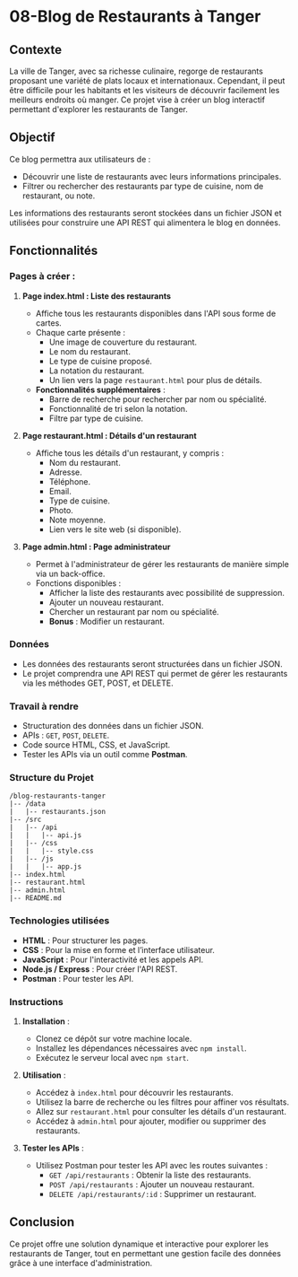 # 08-Blog de Restaurants à Tanger

## Contexte

La ville de Tanger, avec sa richesse culinaire, regorge de restaurants proposant une variété de plats locaux et internationaux. Cependant, il peut être difficile pour les habitants et les visiteurs de découvrir facilement les meilleurs endroits où manger. Ce projet vise à créer un blog interactif permettant d'explorer les restaurants de Tanger.

## Objectif

Ce blog permettra aux utilisateurs de :
- Découvrir une liste de restaurants avec leurs informations principales.
- Filtrer ou rechercher des restaurants par type de cuisine, nom de restaurant, ou note.

Les informations des restaurants seront stockées dans un fichier JSON et utilisées pour construire une API REST qui alimentera le blog en données.

## Fonctionnalités

### Pages à créer :

1. **Page index.html : Liste des restaurants**
   - Affiche tous les restaurants disponibles dans l'API sous forme de cartes.
   - Chaque carte présente :
     - Une image de couverture du restaurant.
     - Le nom du restaurant.
     - Le type de cuisine proposé.
     - La notation du restaurant.
     - Un lien vers la page `restaurant.html` pour plus de détails.
   - **Fonctionnalités supplémentaires** :
     - Barre de recherche pour rechercher par nom ou spécialité.
     - Fonctionnalité de tri selon la notation.
     - Filtre par type de cuisine.

2. **Page restaurant.html : Détails d'un restaurant**
   - Affiche tous les détails d'un restaurant, y compris :
     - Nom du restaurant.
     - Adresse.
     - Téléphone.
     - Email.
     - Type de cuisine.
     - Photo.
     - Note moyenne.
     - Lien vers le site web (si disponible).

3. **Page admin.html : Page administrateur**
   - Permet à l'administrateur de gérer les restaurants de manière simple via un back-office.
   - Fonctions disponibles :
     - Afficher la liste des restaurants avec possibilité de suppression.
     - Ajouter un nouveau restaurant.
     - Chercher un restaurant par nom ou spécialité.
     - **Bonus** : Modifier un restaurant.

### Données

- Les données des restaurants seront structurées dans un fichier JSON.
- Le projet comprendra une API REST qui permet de gérer les restaurants via les méthodes GET, POST, et DELETE.

### Travail à rendre

- Structuration des données dans un fichier JSON.
- APIs : `GET`, `POST`, `DELETE`.
- Code source HTML, CSS, et JavaScript.
- Tester les APIs via un outil comme **Postman**.

### Structure du Projet

```
/blog-restaurants-tanger
|-- /data
|   |-- restaurants.json
|-- /src
|   |-- /api
|   |   |-- api.js
|   |-- /css
|   |   |-- style.css
|   |-- /js
|   |   |-- app.js
|-- index.html
|-- restaurant.html
|-- admin.html
|-- README.md
```

### Technologies utilisées

- **HTML** : Pour structurer les pages.
- **CSS** : Pour la mise en forme et l’interface utilisateur.
- **JavaScript** : Pour l'interactivité et les appels API.
- **Node.js / Express** : Pour créer l'API REST.
- **Postman** : Pour tester les API.

### Instructions

1. **Installation** :
   - Clonez ce dépôt sur votre machine locale.
   - Installez les dépendances nécessaires avec `npm install`.
   - Exécutez le serveur local avec `npm start`.

2. **Utilisation** :
   - Accédez à `index.html` pour découvrir les restaurants.
   - Utilisez la barre de recherche ou les filtres pour affiner vos résultats.
   - Allez sur `restaurant.html` pour consulter les détails d'un restaurant.
   - Accédez à `admin.html` pour ajouter, modifier ou supprimer des restaurants.

3. **Tester les APIs** :
   - Utilisez Postman pour tester les API avec les routes suivantes :
     - `GET /api/restaurants` : Obtenir la liste des restaurants.
     - `POST /api/restaurants` : Ajouter un nouveau restaurant.
     - `DELETE /api/restaurants/:id` : Supprimer un restaurant.

## Conclusion

Ce projet offre une solution dynamique et interactive pour explorer les restaurants de Tanger, tout en permettant une gestion facile des données grâce à une interface d'administration.
